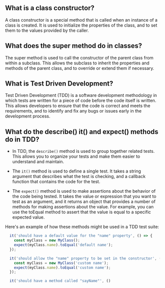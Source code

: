 ## What is a class constructor? ## 

A class constructor is a special method that is called when an instance of a class is created. It is used to initialize the properties of the class, and to set them to the values provided by the caller.

## What does the super method do in classes? ## 

The super method is used to call the constructor of the parent class from within a subclass. This allows the subclass to inherit the properties and methods of the parent class, and to override or extend them if necessary.

## What is Test Driven Development? ## 

Test Driven Development (TDD) is a software development methodology in which tests are written for a piece of code before the code itself is written. This allows developers to ensure that the code is correct and meets the requirements, and to identify and fix any bugs or issues early in the development process.

## What do the describe() it() and expect() methods do in TDD? ## 

- In TDD, the ```describe()``` method is used to group together related tests. This allows you to organize your tests and make them easier to understand and maintain.

- The ```it()``` method is used to define a single test. It takes a string argument that describes what the test is checking, and a callback function that contains the code for the test.

- The ```expect()``` method is used to make assertions about the behavior of the code being tested. It takes the value or expression that you want to test as an argument, and it returns an object that provides a number of methods for making assertions about the value. For example, you can use the toEqual method to assert that the value is equal to a specific expected value.

Here's an example of how these methods might be used in a TDD test suite:

```javascript describe('MyClass', () => {
  it('should have a default value for the "name" property', () => {
    const myClass = new MyClass();
    expect(myClass.name).toEqual('default name');
  });

  it('should allow the "name" property to be set in the constructor', () => {
    const myClass = new MyClass('custom name');
    expect(myClass.name).toEqual('custom name');
  });

  it('should have a method called "sayName"', () 
